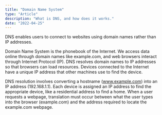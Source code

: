 ```yaml
---
title: "Domain Name System"
type: "Article"
description: "What is DNS, and how does it works."
date: "2022-04-25"
---
```


DNS enables users to connect to websites using domain names rather than IP addresses.

Domain Name System is the phonebook of the Internet. We access data online through domain names like example.com, and web browsers interact through Internet Protocol (IP). DNS resolves domain names to IP addresses so that browsers can load resources. Devices connected to the Internet have a unique IP address that other machines use to find the device.

DNS resolution involves converting a hostname (www.example.com) into an IP address (192.168.1.1). Each device is assigned an IP address to find the appropriate device, like a residential address to find a home. When a user requests a webpage, translation must occur between what the user types into the browser (example.com) and the address required to locate the example.com webpage.
